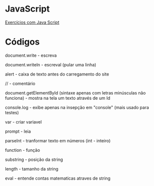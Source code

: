# JavaScript
[Exercícios com Java Script](https://projetos-juliagranado.github.io/Introducao-JavaScript/)
# Códigos
document.write - escreva

document.writeln - escreval (pular uma linha)

alert - caixa de texto antes do carregamento do site

// - comentário

document.getElementById (sintaxe apenas com letras minúsculas não funciona) - mostra na tela um texto através de um Id 

console.log - exibe apenas na insepção em "console" (mais usado para testes)

var - criar variavel

prompt - leia

parseInt - tranformar texto em números (int - inteiro)

function - função

substring - posição da string

length - tamanho da string

eval - entende contas matematicas atraves de string

